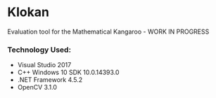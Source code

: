 # Klokan
Evaluation tool for the Mathematical Kangaroo - WORK IN PROGRESS

<h3>Technology Used:</h3>

<ul>
<li>Visual Studio 2017</li>
<li>C++ Windows 10 SDK 10.0.14393.0</li>
<li>.NET Framework 4.5.2</li>
<li>OpenCV 3.1.0</li>
</ul>
